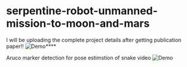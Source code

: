 # serpentine-robot-unmanned-mission-to-moon-and-mars
 I will be uploading the complete project details after getting publication paper!!
 ![Demo](https://github.com/mahi361/serpentine-robot-unmanned-mission-to-moon-and-mars/blob/main/Aruco_marker/cam%201final_gif_aruco.gif)****

 Aruco marker detection for pose estimstion of snake
  video
![Demo](https://github.com/mahi361/serpentine-robot-unmanned-mission-to-moon-and-mars/blob/main/Aruco_marker/cam%201final_gif_aruco.gif)



